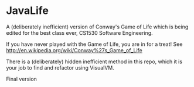 # JavaLife

A (deliberately inefficient) version of Conway's Game of Life which is being edited for the best class ever, CS1530 Software Engineering.

If you have never played with the Game of Life, you are in for a treat!  See http://en.wikipedia.org/wiki/Conway%27s_Game_of_Life


There is a (deliberately) hidden inefficient method in this repo, which it is your job to find and refactor using VisualVM.

Final version
